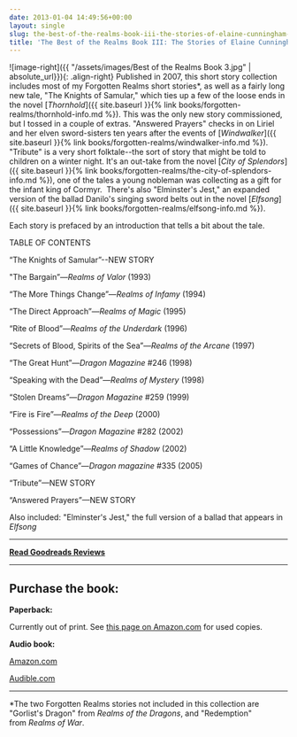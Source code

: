 ```yaml
---
date: 2013-01-04 14:49:56+00:00
layout: single
slug: the-best-of-the-realms-book-iii-the-stories-of-elaine-cunningham-info
title: 'The Best of the Realms Book III: The Stories of Elaine Cunningham'
---
```


![image-right]({{ "/assets/images/Best of the Realms Book 3.jpg" | absolute_url}}){: .align-right}  Published in 2007, this short story collection includes most of my Forgotten Realms short stories*, as well as a fairly long new tale, "The Knights of Samular," which ties up a few of the loose ends in the novel [_Thornhold_]({{ site.baseurl }}{% link books/forgotten-realms/thornhold-info.md %}). This was the only new story commissioned, but I tossed in a couple of extras. "Answered Prayers" checks in on Liriel and her elven sword-sisters ten years after the events of [_Windwalker_]({{ site.baseurl }}{% link books/forgotten-realms/windwalker-info.md %}). "Tribute" is a very short folktale--the sort of story that might be told to children on a winter night. It's an out-take from the novel [_City of Splendors_]({{ site.baseurl }}{% link books/forgotten-realms/the-city-of-splendors-info.md %}), one of the tales a young nobleman was collecting as a gift for the infant king of Cormyr.  There's also "Elminster's Jest," an expanded version of the ballad Danilo's singing sword belts out in the novel [_Elfsong_]({{ site.baseurl }}{% link books/forgotten-realms/elfsong-info.md %}).

Each story is prefaced by an introduction that tells a bit about the tale.

TABLE OF CONTENTS


“The Knights of Samular”--NEW STORY

"The Bargain”—_Realms of Valor_ (1993)

“The More Things Change”—_Realms of Infamy_ (1994)

“The Direct Approach”—_Realms of Magic_ (1995)

“Rite of Blood”—_Realms of the Underdark_ (1996)

“Secrets of Blood, Spirits of the Sea”—_Realms of the Arcane_ (1997)

“The Great Hunt”—_Dragon Magazine_ #246 (1998)

“Speaking with the Dead”—_Realms of Mystery_ (1998)

“Stolen Dreams”—_Dragon Magazine_ #259 (1999)

“Fire is Fire”—_Realms of the Deep_ (2000)

“Possessions”—_Dragon Magazine_ #282 (2002)

“A Little Knowledge”—_Realms of Shadow_ (2002)

“Games of Chance”—_Dragon magazine_ #335 (2005)

“Tribute”—NEW STORY

“Answered Prayers”—NEW STORY

Also included: "Elminster's Jest," the full version of a ballad that appears in _Elfsong_

***

**[Read Goodreads Reviews](http://www.goodreads.com/book/show/19859.The_Best_of_the_Realms)**

***

## Purchase the book:

**Paperback:**

Currently out of print. See [this page on Amazon.com](http://www.amazon.com/Best-Realms-III-Cunningham-Forgotten/dp/0786942886/ref=la_B00458D7YO_1_14_title_0_main?ie=UTF8&qid=1357312147&sr=1-14) for used copies.

**Audio book:**

[Amazon.com](http://www.amazon.com/Best-Realms-III-Cunningham-Forgotten/dp/B00AY430WC/ref=la_B00458D7YO_1_2?s=books&ie=UTF8&qid=1357661973&sr=1-2)

[Audible.com](http://www.audible.com/pd/ref=sr_1_1?asin=B00AVZAHXO&qid=1357662029&sr=1-1)

***

*The two Forgotten Realms stories not included in this collection are "Gorlist's Dragon" from _Realms of the Dragons_, and "Redemption" from _Realms of War_.
